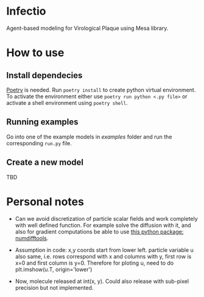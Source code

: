 # Infectio

Agent-based modeling for Virological Plaque using Mesa library.

# How to use

## Install dependecies
[Poetry](https://python-poetry.org/) is needed. Run `poetry install` to create python virtual environment. To activate
the environment either use `poetry run python <.py file>` or activate a shell environment using `poetry shell`.

## Running examples
Go into one of the example models in *examples* folder and run the corresponding `run.py` file.

## Create a new model
TBD

# Personal notes

* Can we avoid discretization of particle scalar fields and work completely with
well defined function. For example solve the diffusion with it, and also for
gradient computations be able to use [this python package: numdifftools](https://numdifftools.readthedocs.io/en/latest/index.html).

* Assumption in code: x,y coords start from lower left. particle variable u also same, i.e. rows correspond with x and
columns with y, first row is x=0 and first column is y=0. Therefore for ploting u, need to do
plt.imshow(u.T, origin='lower')

* Now, molecule released at int(x, y). Could also release with sub-pixel precision but not implemented.
